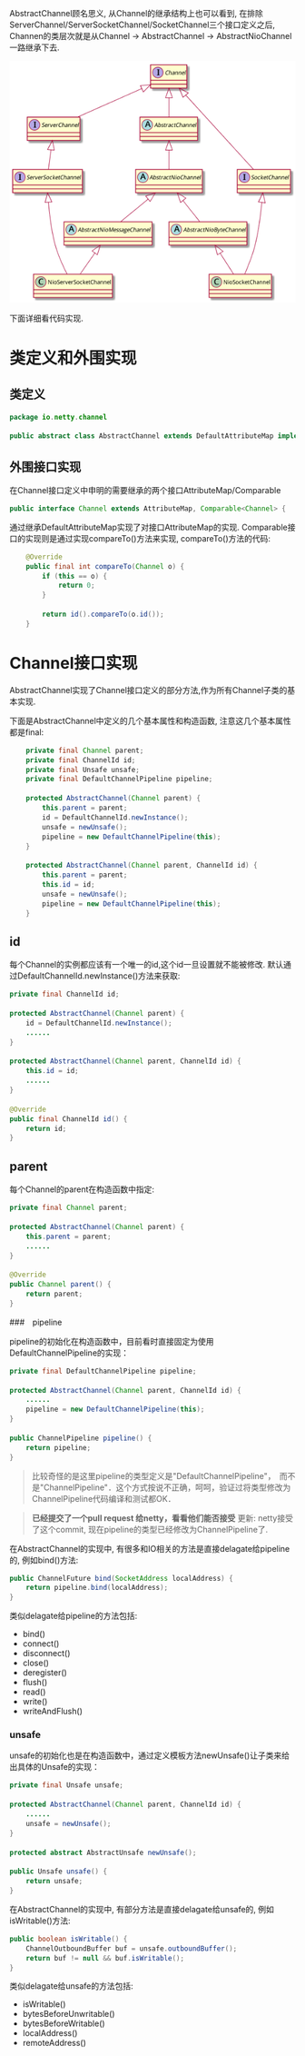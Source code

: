 AbstractChannel顾名思义, 从Channel的继承结构上也可以看到, 在排除ServerChannel/ServerSocketChannel/SocketChannel三个接口定义之后, Channen的类层次就是从Channel -> AbstractChannel -> AbstractNioChannel 一路继承下去.

![nio channels](./image/nio_channels.png)

下面详细看代码实现.

# 类定义和外围实现

## 类定义

```java
package io.netty.channel

public abstract class AbstractChannel extends DefaultAttributeMap implements Channel {}
```

## 外围接口实现

在Channel接口定义中申明的需要继承的两个接口AttributeMap/Comparable<Channel>

```java
public interface Channel extends AttributeMap, Comparable<Channel> {
```

通过继承DefaultAttributeMap实现了对接口AttributeMap的实现. Comparable接口的实现则是通过实现compareTo()方法来实现, compareTo()方法的代码:

```java
    @Override
    public final int compareTo(Channel o) {
        if (this == o) {
            return 0;
        }

        return id().compareTo(o.id());
    }
```

# Channel接口实现

AbstractChannel实现了Channel接口定义的部分方法,作为所有Channel子类的基本实现.

下面是AbstractChannel中定义的几个基本属性和构造函数, 注意这几个基本属性都是final:

```java
    private final Channel parent;
    private final ChannelId id;
    private final Unsafe unsafe;
    private final DefaultChannelPipeline pipeline;

    protected AbstractChannel(Channel parent) {
        this.parent = parent;
        id = DefaultChannelId.newInstance();
        unsafe = newUnsafe();
        pipeline = new DefaultChannelPipeline(this);
    }

    protected AbstractChannel(Channel parent, ChannelId id) {
        this.parent = parent;
        this.id = id;
        unsafe = newUnsafe();
        pipeline = new DefaultChannelPipeline(this);
    }
```

## id

每个Channel的实例都应该有一个唯一的id,这个id一旦设置就不能被修改. 默认通过DefaultChannelId.newInstance()方法来获取:

```java
private final ChannelId id;

protected AbstractChannel(Channel parent) {
    id = DefaultChannelId.newInstance();
    ......
}

protected AbstractChannel(Channel parent, ChannelId id) {
    this.id = id;
    ......
}

@Override
public final ChannelId id() {
    return id;
}
```

## parent

每个Channel的parent在构造函数中指定:

```java
private final Channel parent;

protected AbstractChannel(Channel parent) {
    this.parent = parent;
    ......
}

@Override
public Channel parent() {
    return parent;
}
```

###　pipeline

pipeline的初始化在构造函数中，目前看时直接固定为使用DefaultChannelPipeline的实现：

```java
private final DefaultChannelPipeline pipeline;

protected AbstractChannel(Channel parent, ChannelId id) {
    ......
    pipeline = new DefaultChannelPipeline(this);
}

public ChannelPipeline pipeline() {
    return pipeline;
}
```

> 比较奇怪的是这里pipeline的类型定义是"DefaultChannelPipeline"，　而不是"ChannelPipeline"．这个方式按说不正确，呵呵，验证过将类型修改为ChannelPipeline代码编译和测试都OK．

> **已经提交了一个pull request 给netty，看看他们能否接受**
> 更新: netty接受了这个commit, 现在pipeline的类型已经修改为ChannelPipeline了.

在AbstractChannel的实现中, 有很多和IO相关的方法是直接delagate给pipeline的, 例如bind()方法:

```java
public ChannelFuture bind(SocketAddress localAddress) {
    return pipeline.bind(localAddress);
}
```

类似delagate给pipeline的方法包括:

- bind()
- connect()
- disconnect()
- close()
- deregister()
- flush()
- read()
- write()
- writeAndFlush()

### unsafe

unsafe的初始化也是在构造函数中，通过定义模板方法newUnsafe()让子类来给出具体的Unsafe的实现：

```java
private final Unsafe unsafe;

protected AbstractChannel(Channel parent, ChannelId id) {
    ......
    unsafe = newUnsafe();
}

protected abstract AbstractUnsafe newUnsafe();

public Unsafe unsafe() {
    return unsafe;
}
```

在AbstractChannel的实现中, 有部分方法是直接delagate给unsafe的, 例如isWritable()方法:

```java
public boolean isWritable() {
    ChannelOutboundBuffer buf = unsafe.outboundBuffer();
    return buf != null && buf.isWritable();
}
```

类似delagate给unsafe的方法包括:

- isWritable()
- bytesBeforeUnwritable()
- bytesBeforeWritable()
- localAddress()
- remoteAddress()